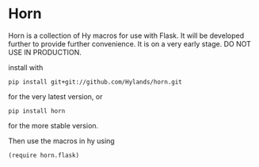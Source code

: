 Horn
====

Horn is a collection of Hy macros for use with Flask. It will be developed
further to provide further convenience. It is on a very early stage.
DO NOT USE IN PRODUCTION.

install with

    pip install git+git://github.com/Hylands/horn.git

for the very latest version, or

    pip install horn

for the more stable version.

Then use the macros in hy using

    (require horn.flask)


